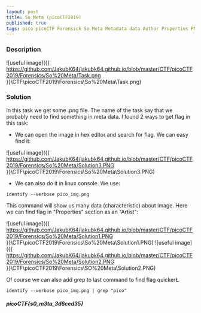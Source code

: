 ```yaml
---
layout: post
title: So Meta (picoCTF2019)
published: true
tags: pico picoCTF Forensick So Meta Metadata data Author Properties PNG picoCTF2019
---
```


### Description

![useful image]({{ https://github.com/JakubK64/jakubk64.github.io/blob/master/CTF/picoCTF2019/Forensics/So%20Meta/Task.png }}\CTF\picoCTF2019\Forensics\So%20Meta\Task.png)

### Solution
In this task we get some .png file. The name of the task say that we probably need to find something in meta data.
I found 2 ways to get flag in this task:

- We can open the image in hex editor and search for flag. We can easy find it:

![useful image]({{ https://github.com/JakubK64/jakubk64.github.io/blob/master/CTF/picoCTF2019/Forensics/So%20Meta/Solution3.PNG }}\CTF\picoCTF2019\Forensics\So%20Meta\Solution3.PNG)

- We can also do it in linux console. We use:
```unix
identify --verbose pico_img.png
```
This command will show us many data (characteristic) about image. Here we can find flag in "Properties" section as an "Artist":

![useful image]({{ https://github.com/JakubK64/jakubk64.github.io/blob/master/CTF/picoCTF2019/Forensics/So%20Meta/Solution1.PNG }}\CTF\picoCTF2019\Forensics\So%20Meta\Solution1.PNG)
![useful image]({{ https://github.com/JakubK64/jakubk64.github.io/blob/master/CTF/picoCTF2019/Forensics/So%20Meta/Solution2.PNG }}\CTF\picoCTF2019\Forensics\SO%20Meta\Solution2.PNG)

Of course we can also add grep to last command to find flag quickerŁ

```unix
identify --verbose pico_img.png | grep "pico"
```

#### *picoCTF{s0_m3ta_3d6ced35}*

